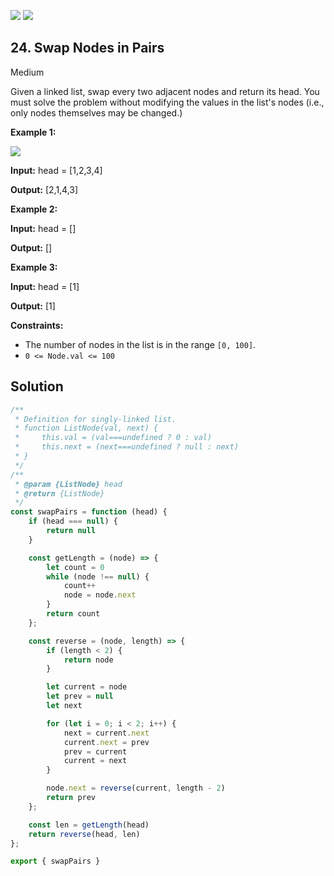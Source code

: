 [![](https://img.shields.io/github/stars/javadev/LeetCode-in-All?label=Stars&style=flat-square)](https://github.com/javadev/LeetCode-in-All)
[![](https://img.shields.io/github/forks/javadev/LeetCode-in-All?label=Fork%20me%20on%20GitHub%20&style=flat-square)](https://github.com/javadev/LeetCode-in-All/fork)

## 24\. Swap Nodes in Pairs

Medium

Given a linked list, swap every two adjacent nodes and return its head. You must solve the problem without modifying the values in the list's nodes (i.e., only nodes themselves may be changed.)

**Example 1:**

![](https://assets.leetcode.com/uploads/2020/10/03/swap_ex1.jpg)

**Input:** head = [1,2,3,4]

**Output:** [2,1,4,3]

**Example 2:**

**Input:** head = []

**Output:** []

**Example 3:**

**Input:** head = [1]

**Output:** [1]

**Constraints:**

*   The number of nodes in the list is in the range `[0, 100]`.
*   `0 <= Node.val <= 100`

## Solution

```javascript
/**
 * Definition for singly-linked list.
 * function ListNode(val, next) {
 *     this.val = (val===undefined ? 0 : val)
 *     this.next = (next===undefined ? null : next)
 * }
 */
/**
 * @param {ListNode} head
 * @return {ListNode}
 */
const swapPairs = function (head) {
    if (head === null) {
        return null
    }

    const getLength = (node) => {
        let count = 0
        while (node !== null) {
            count++
            node = node.next
        }
        return count
    };

    const reverse = (node, length) => {
        if (length < 2) {
            return node
        }

        let current = node
        let prev = null
        let next

        for (let i = 0; i < 2; i++) {
            next = current.next
            current.next = prev
            prev = current
            current = next
        }

        node.next = reverse(current, length - 2)
        return prev
    };

    const len = getLength(head)
    return reverse(head, len)
};

export { swapPairs }
```